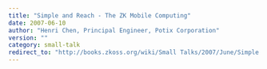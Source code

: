 ```yaml
---
title: "Simple and Reach - The ZK Mobile Computing"
date: 2007-06-10
author: "Henri Chen, Principal Engineer, Potix Corporation"
version: ""
category: small-talk
redirect_to: "http://books.zkoss.org/wiki/Small Talks/2007/June/Simple and Reach - The ZK Mobile Computing"
---
```

